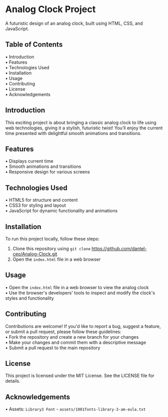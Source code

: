 # Analog Clock Project
 A futuristic design of an analog clock, built using HTML, CSS, and JavaScript.

## Table of Contents
 • Introduction  
 • Features  
 • Technologies Used  
 • Installation  
 • Usage  
 • Contributing  
 • License  
 • Acknowledgements  

## Introduction
 This exciting project is about bringing a classic analog clock to life using web technologies, giving it a stylish, futuristic twist! You’ll enjoy the current time presented with delightful smooth animations and transitions.

## Features
 • Displays current time  
 • Smooth animations and transitions  
 • Responsive design for various screens  

## Technologies Used
 • HTML5 for structure and content  
 • CSS3 for styling and layout  
 • JavaScript for dynamic functionality and animations  

## Installation
 To run this project locally, follow these steps:
  1. Clone this repository using `git clone` https://github.com/dantel-ceo/Analog-Clock.git
  2. Open the `index.html` file in a web browser

## Usage
 • Open the `index.html` file in a web browser to view the analog clock  
 • Use the browser's developers' tools to inspect and modify the clock's styles and functionality  

## Contributing
 Contributions are welcome! If you'd like to report a bug, suggest a feature, or submit a pull request, please follow these guidelines:  
  • Fork the repository and create a new branch for your changes  
  • Make your changes and commit them with a descriptive message  
  • Submit a pull request to the main repository  

## License
 This project is licensed under the MIT License. See the LICENSE file for details.

## Acknowledgements
 • Assets: `Library3 Font` - `assets/1001fonts-library-3-am-eula.txt`
 
